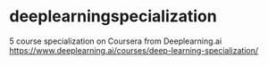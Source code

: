 # deeplearningspecialization


5 course specialization on Coursera from Deeplearning.ai
<br>
https://www.deeplearning.ai/courses/deep-learning-specialization/
<br>
